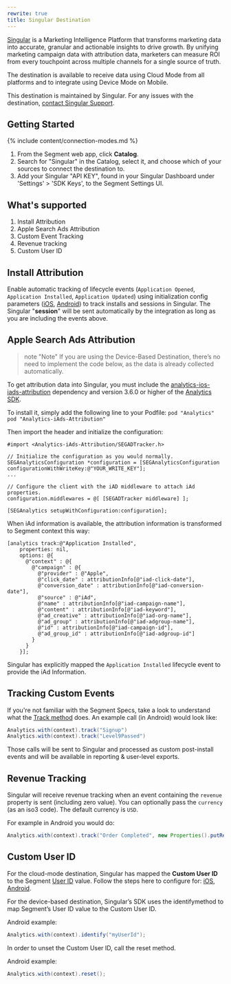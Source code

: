 ```yaml
---
rewrite: true
title: Singular Destination
---
```


[Singular](https://www.singular.net/?utm_source=segmentio&utm_medium=docs&utm_campaign=partners) is a Marketing Intelligence Platform that transforms marketing data into accurate, granular and actionable insights to drive growth. By unifying marketing campaign data with attribution data, marketers can measure ROI from every touchpoint across multiple channels for a single source of truth.

The destination is available to receive data using Cloud Mode from all platforms and to integrate using Device Mode on Mobile.

This destination is maintained by Singular. For any issues with the destination, [contact Singular Support](mailto:support@singular.net).

## Getting Started

{% include content/connection-modes.md %}

1. From the Segment web app, click **Catalog**.
2. Search for "Singular" in the Catalog, select it, and choose which of your sources to connect the destination to.
3. Add your Singular "API KEY", found in your Singular Dashboard under 'Settings' > 'SDK Keys', to the Segment Settings UI.

## What's supported

1. Install Attribution
2. Apple Search Ads Attribution
3. Custom Event Tracking
4. Revenue tracking
5. Custom User ID

## Install Attribution

Enable automatic tracking of lifecycle events (`Application Opened`, `Application Installed`, `Application Updated`) using initialization config parameters ([iOS](https://segment.com/docs/connections/sources/catalog/libraries/mobile/ios/#application-lifecycle-tracking), [Android](https://segment.com/docs/connections/sources/catalog/libraries/mobile/android/#step-2-initialize-the-client)) to track installs and sessions in Singular. The Singular "**session**" will be sent automatically by the integration as long as you are including the events above.


## Apple Search Ads Attribution

> note "Note"
> If you are using the Device-Based Destination, there’s no need to implement the code below, as the data is already collected automatically.

To get attribution data into Singular, you must include the [analytics-ios-iads-attribution](https://github.com/segmentio/analytics-ios-iads-attribution) dependency and version 3.6.0 or higher of the [Analytics SDK](https://github.com/segmentio/analytics-ios).

To install it, simply add the following line to your Podfile:
`pod "Analytics"`
`pod "Analytics-iAds-Attribution"`

Then import the header and initialize the configuration:
```
#import <Analytics-iAds-Attribution/SEGADTracker.h>

// Initialize the configuration as you would normally.
SEGAnalyticsConfiguration *configuration = [SEGAnalyticsConfiguration configurationWithWriteKey:@"YOUR_WRITE_KEY"];
...

// Configure the client with the iAD middleware to attach iAd properties.
configuration.middlewares = @[ [SEGADTracker middleware] ];

[SEGAnalytics setupWithConfiguration:configuration];

```
When iAd information is available, the attribution information is transformed to Segment context this way:
```
[analytics track:@"Application Installed",
    properties: nil,
    options: @{
      @"context" : @{
        @"campaign" : @{
          @"provider" : @"Apple",
          @"click_date" : attributionInfo[@"iad-click-date"],
          @"conversion_date" : attributionInfo[@"iad-conversion-date"],
          @"source" : @"iAd",
          @"name" : attributionInfo[@"iad-campaign-name"],
          @"content" : attributionInfo[@"iad-keyword"],
          @"ad_creative" : attributionInfo[@"iad-org-name"],
          @"ad_group" : attributionInfo[@"iad-adgroup-name"],
          @"id" : attributionInfo[@"iad-campaign-id"],
          @"ad_group_id" : attributionInfo[@"iad-adgroup-id"]
        }
      }
    }];

```
Singular has explicitly mapped the `Application Installed` lifecycle event to provide the iAd Information.


## Tracking Custom Events

If you're not familiar with the Segment Specs, take a look to understand what the [Track method](https://segment.com/docs/connections/spec/track/) does. An example call (in Android) would look like:

```java
Analytics.with(context).track("Signup")
Analytics.with(context).track("Level9Passed")
```

Those calls will be sent to Singular and processed as custom post-install events and will be available in reporting & user-level exports.

## Revenue Tracking

Singular will receive revenue tracking when an event containing the `revenue` property is sent (including zero value). You can optionally pass the `currency` (as an iso3 code). The default currency is `USD`.


For example in Android you would do:

```java
Analytics.with(context).track("Order Completed", new Properties().putRevenue(1.99));
```

## Custom User ID
For the cloud-mode destination, Singular has mapped the **Custom User ID** to the Segment [User ID](https://segment.com/docs/connections/spec/identify/#user-id) value. Follow the steps here to configure for: [iOS](https://segment.com/docs/connections/sources/catalog/libraries/mobile/ios/#identify), [Android](https://segment.com/docs/connections/sources/catalog/libraries/mobile/android/#identify).

For the device-based destination, Singular’s SDK uses the ​identify​ method to map Segment’s ​User ID​ value to the Custom User ID.

Android example:

```java
Analytics.with(context).identify("myUserId");
```

In order to unset the Custom User ID, call the ​reset​ method.

Android example:

```java
Analytics.with(context).reset();
```


